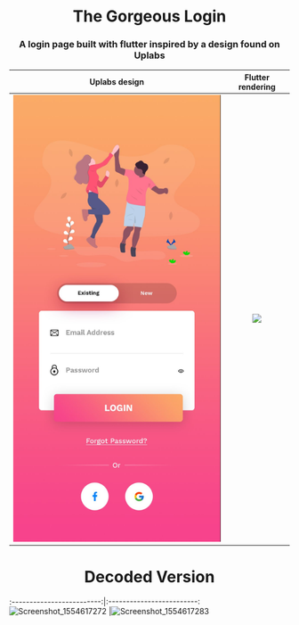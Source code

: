 <h1 align="center">The Gorgeous Login</h1>

<h3 align="center">
  A login page built with flutter inspired by a design found on Uplabs
</h3>

Uplabs design        |  Flutter rendering
:-------------------------:|:-------------------------:
![original-design](./github/template.jpg)  |   ![](./github/login.gif)






<h1 align="center">Decoded Version</h1>

:-------------------------:|:-------------------------:
![Screenshot_1554617272](https://user-images.githubusercontent.com/38970774/55679460-9b4efc00-593e-11e9-8833-2eeb5509f6d4.png) |![Screenshot_1554617283](https://user-images.githubusercontent.com/38970774/55679461-9be79280-593e-11e9-86d9-43f3c6c49f22.png)

